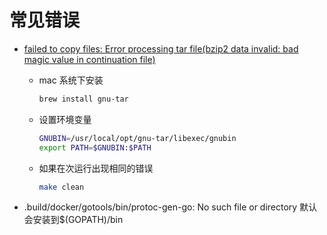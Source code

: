 <!--
 * @Date: 2020-04-28 14:50:24
 * @Author: Ewkoll
 * @Email: ideath@operatorworld.com
 * @Description: 常见错误信息。
 * @FilePath: /fabric/shell/doc/readme.md
 * @LastEditTime: 2020-06-30 11:30:19
 -->

# 常见错误

* [failed to copy files: Error processing tar file(bzip2 data invalid: bad magic value in continuation file)](https://jira.hyperledger.org/browse/FAB-15665)

  * mac 系统下安装

    ``` bash
    brew install gnu-tar
    ```

  * 设置环境变量

    ``` bash
    GNUBIN=/usr/local/opt/gnu-tar/libexec/gnubin
    export PATH=$GNUBIN:$PATH
    ```

  * 如果在次运行出现相同的错误

    ``` bash
    make clean
    ```

* .build/docker/gotools/bin/protoc-gen-go: No such file or directory 默认会安装到$(GOPATH)/bin
